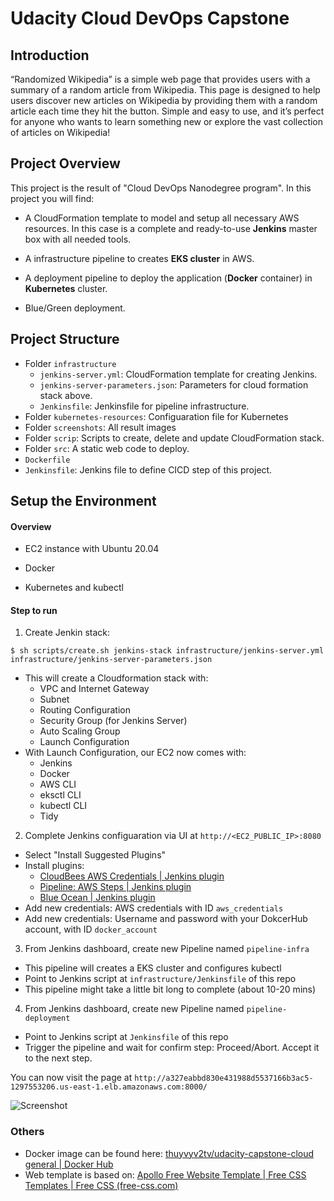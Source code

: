 # Udacity Cloud DevOps Capstone

  

## Introduction

“Randomized Wikipedia” is a simple web page that provides users with a summary of a random article from Wikipedia. This page is designed to help users discover new articles on Wikipedia by providing them with a random article each time they hit the button. Simple and easy to use, and it’s perfect for anyone who wants to learn something new or explore the vast collection of articles on Wikipedia!

  

## Project Overview

This project is the result of "Cloud DevOps Nanodegree program". In this project you will find:

* A CloudFormation template to model and setup all necessary AWS resources. In this case is a complete and ready-to-use **Jenkins** master box with all needed tools.

* A infrastructure pipeline to creates **EKS cluster** in AWS.

* A deployment pipeline to deploy the application (**Docker** container) in **Kubernetes** cluster.

* Blue/Green deployment.  

## Project Structure
* Folder `infrastructure`
	- `jenkins-server.yml`: CloudFormation template for creating Jenkins.
	- `jenkins-server-parameters.json`: Parameters for cloud formation stack above.
	- `Jenkinsfile`: Jenkinsfile for pipeline infrastructure.
* Folder `kubernetes-resources`: Configuaration file for Kubernetes
* Folder `screenshots`: All result images
* Folder `scrip`: Scripts to create, delete and update CloudFormation stack.
* Folder `src`: A static web code to deploy.
* `Dockerfile`
* `Jenkinsfile`: Jenkins file to define CICD step of this project.

   
## Setup the Environment
 
#### Overview

* EC2 instance with Ubuntu 20.04

* Docker

* Kubernetes and kubectl

#### Step to run
1. Create Jenkin stack:

```$ sh scripts/create.sh jenkins-stack infrastructure/jenkins-server.yml infrastructure/jenkins-server-parameters.json```

- This will create a Cloudformation stack with:
	- VPC and Internet Gateway
	- Subnet
	- Routing Configuration
	- Security Group (for Jenkins Server)
	- Auto Scaling Group
	- Launch Configuration
- With Launch Configuration, our EC2 now comes with:
	-   Jenkins
	-   Docker
	-   AWS CLI
	-   eksctl CLI
	-   kubectl CLI
	-   Tidy

2. Complete Jenkins configuaration via UI at `http://<EC2_PUBLIC_IP>:8080`
- Select "Install Suggested Plugins"
- Install plugins: 
	- [CloudBees AWS Credentials | Jenkins plugin](https://plugins.jenkins.io/aws-credentials/)
	- [Pipeline: AWS Steps | Jenkins plugin](https://plugins.jenkins.io/pipeline-aws/)
	- [Blue Ocean | Jenkins plugin](https://plugins.jenkins.io/blueocean/)
- Add new credentials: AWS credentials with ID `aws_credentials`
- Add new credentials: Username and password with your DokcerHub account, with ID `docker_account`

3. From Jenkins dashboard, create new Pipeline named `pipeline-infra`
- This pipeline will creates a EKS cluster and configures kubectl
- Point to Jenkins script at `infrastructure/Jenkinsfile` of this repo
- This pipeline might take a little bit long to complete (about 10-20 mins)

4. From Jenkins dashboard, create new Pipeline named `pipeline-deployment`
- Point to Jenkins script at `Jenkinsfile` of this repo
- Trigger the pipeline and wait for confirm step: Proceed/Abort. Accept it to the next step.

You can now visit the page at `http://a327eabbd830e431988d5537166b3ac5-1297553206.us-east-1.elb.amazonaws.com:8000/`

![Screenshot](./screenshots/result-8-application.png)

### Others
- Docker image can be found here: [thuyvyv2tv/udacity-capstone-cloud general | Docker Hub](https://hub.docker.com/repository/docker/thuyvyv2tv/udacity-capstone-cloud/general)
- Web template is based on: [Apollo Free Website Template | Free CSS Templates | Free CSS (free-css.com)](https://www.free-css.com/free-css-templates/page289/apollo)
